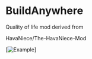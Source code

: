 # BuildAnywhere

Quality of life mod derived from

HavaNiece/The-HavaNiece-Mod

[![Example](https://imgur.com/a/1tZgkMo)]

